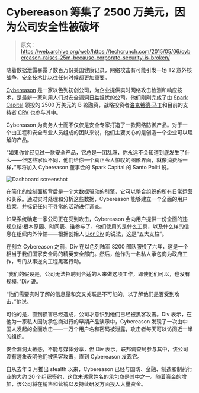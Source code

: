 # Cybereason 筹集了 2500 万美元，因为公司安全性被破坏

> 原文：<https://web.archive.org/web/https://techcrunch.com/2015/05/06/cybereason-raises-25m-because-corporate-security-is-broken/>

随着数据泄露暴露了数百万份美国健康记录，网络攻击有可能引发一场 T2 意外核战争，安全技术比以往任何时候都更加重要。

[Cybereason](https://web.archive.org/web/20230318132750/http://www.cybereason.com/) 是一家以色列初创公司，为企业提供实时网络攻击检测和响应技术，是最新一家利用人们对安全漏洞日益担忧的公司。他们刚刚完成了由 [Spark Capital](https://web.archive.org/web/20230318132750/https://www.crunchbase.com/organization/spark-capital) 领投的 2500 万美元的 B 轮融资，战略投资者[洛克希德·马丁](https://web.archive.org/web/20230318132750/https://www.crunchbase.com/organization/lockheed-martin)和目前的支持者 [CRV](https://web.archive.org/web/20230318132750/https://www.crunchbase.com/organization/charles-river-ventures) 也参与其中。

Cybereason 为商务人士而不仅仅是安全专家打造了一款网络防御产品。对于一个由工程和安全专业人员组成的团队来说，他们主要关心的是创造一个企业可以理解的产品。

“如果你曾经见过一款安全产品，它总是一团乱麻，你永远不会知道到底发生了什么——但这些家伙不同，他们给你一个真正令人惊叹的图形界面，就像消费品一样，”即将加入 Cybereason 董事会的 Spark Capital 的 Santo Politi 说。

![Dashboard screenshot](img/f7045d2bb7d77111f5caa28eeefbf667.png)

在简化的控制面板背后是一个大数据驱动的引擎，它可以整合组织的所有日常运营和关系。通过实时处理和分析这些数据，Cybereason 能够建立一个全面的用户档案，并标记任何不寻常的活动进行调查。

如果系统确定一家公司正在受到攻击，Cybereason 会向用户提供一份全面的违规总结:根本原因、时间表、谁参与了、他们使用的是什么工具，以及什么样的信息在组织内外传输——根据创始人 [Lior Div](https://web.archive.org/web/20230318132750/https://www.crunchbase.com/person/lior-div) 的说法，这是“五大支柱”。

在创立 Cybereason 之前，Div 在以色列陆军 8200 部队服役了六年，这是一个相当于我们国家安全局的精英安全部门。然后，他作为一名私人承包商为政府工作，专门从事逆向工程黑客行动。

“我们的假设是，公司无法招聘到合适的人来做这项工作，即使他们可以，也没有规模，”Div 说。

“他们需要实时了解的信息量和交叉关联是不可能的，以了解他们是否受到攻击，”他说。

可怕的是，直到损害已经造成，公司才意识到他们已经被黑客攻击。Div 表示，在他为一家私人国防承包商进行的早期产品演示中，Cybereason 发现了一次由中国人发起的全面攻击——一万个用户名和密码被泄露，攻击者每天可以访问近一半的组织。

安全漏洞太敏感，不能与媒体分享，但 Div 表示，联邦调查局参与其中，该公司没有迹象表明他们被黑客攻击，直到 Cybereason 发现它。

自从去年 2 月推出 stealth 以来，Cybereason 已经与国防、金融、制造和制药行业的大约 20 个组织签约，这位未透露姓名的承包商是其中之一。随着资金的增加，该公司将在销售和营销以及持续研发方面投入大量资金。